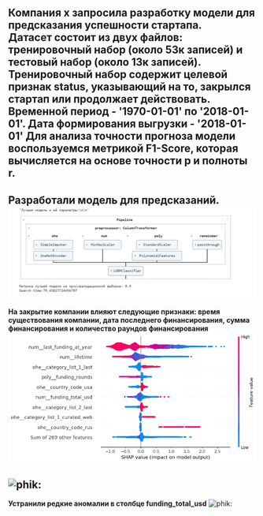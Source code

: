 **Компания х запросила разработку модели для предсказания успешности стартапа.   
Датасет состоит из двух файлов: тренировочный набор (около 53к записей) и тестовый набор (около 13к записей). 
Тренировочный набор содержит целевой признак status, указывающий на то, закрылся стартап или продолжает действовать. Временной период - '1970-01-01' по '2018-01-01'. Дата формирования выгрузки - '2018-01-01'
Для анализа точности прогноза модели воспользуемся метрикой F1-Score, которая вычисляется на основе точности p и полноты r.**
----
**Разработали модель для предсказаний.** 
![Лучшая модель:](https://github.com/Alexrazz/company_closed/blob/master/model.png)
---
**На закрытие компании влияют следующие признаки: время существования компании, дата последнего финансирования,
сумма финансирования и количество раундов финансирования**
![shap:](https://github.com/Alexrazz/company_closed/blob/master/shap.png)

![phik:]("C:\Users\ASUS\Desktop\master\corr.png")
---
**Устранили редкие аномалии в столбце funding_total_usd**
![phik:](https://github.com/Alexrazz/company_closed/blob/master/box.png")

